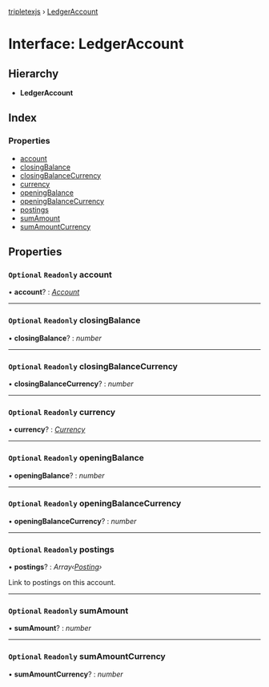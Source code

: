 [tripletexjs](../README.md) › [LedgerAccount](ledgeraccount.md)

# Interface: LedgerAccount

## Hierarchy

* **LedgerAccount**

## Index

### Properties

* [account](ledgeraccount.md#optional-readonly-account)
* [closingBalance](ledgeraccount.md#optional-readonly-closingbalance)
* [closingBalanceCurrency](ledgeraccount.md#optional-readonly-closingbalancecurrency)
* [currency](ledgeraccount.md#optional-readonly-currency)
* [openingBalance](ledgeraccount.md#optional-readonly-openingbalance)
* [openingBalanceCurrency](ledgeraccount.md#optional-readonly-openingbalancecurrency)
* [postings](ledgeraccount.md#optional-readonly-postings)
* [sumAmount](ledgeraccount.md#optional-readonly-sumamount)
* [sumAmountCurrency](ledgeraccount.md#optional-readonly-sumamountcurrency)

## Properties

### `Optional` `Readonly` account

• **account**? : *[Account](../modules/account.md)*

___

### `Optional` `Readonly` closingBalance

• **closingBalance**? : *number*

___

### `Optional` `Readonly` closingBalanceCurrency

• **closingBalanceCurrency**? : *number*

___

### `Optional` `Readonly` currency

• **currency**? : *[Currency](currency.md)*

___

### `Optional` `Readonly` openingBalance

• **openingBalance**? : *number*

___

### `Optional` `Readonly` openingBalanceCurrency

• **openingBalanceCurrency**? : *number*

___

### `Optional` `Readonly` postings

• **postings**? : *Array‹[Posting](posting.md)›*

Link to postings on this account.

___

### `Optional` `Readonly` sumAmount

• **sumAmount**? : *number*

___

### `Optional` `Readonly` sumAmountCurrency

• **sumAmountCurrency**? : *number*
